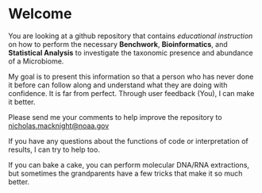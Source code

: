 
# Welcome

You are looking at a github repository that contains _educational instruction_ on how to perform the necessary **Benchwork**, **Bioinformatics**, and **Statistical Analysis** to investigate the taxonomic presence and abundance of a Microbiome.

My goal is to present this information so that a person who has never done it before can follow along and understand what they are doing with confidence. It is far from perfect. Through user feedback (You), I can make it better.

Please send me your comments to help improve the repository to nicholas.macknight@noaa.gov

If you have any questions about the functions of code or interpretation of results, I can try to help too. 

If you can bake a cake, you can perform molecular DNA/RNA extractions, but sometimes the grandparents have a few tricks that make it so much better. 
